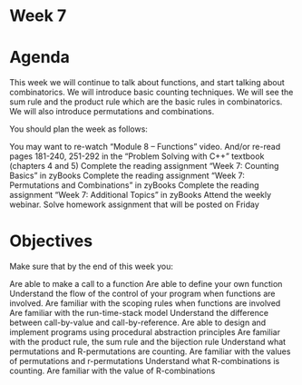 # Week 7
# Agenda
This week we will continue to talk about functions, and start talking about combinatorics. We will introduce basic counting techniques. We will see the sum rule and the product rule which are the basic rules in combinatorics. We will also introduce permutations and combinations.

You should plan the week as follows:

You may want to re-watch “Module 8 – Functions” video. And/or re-read pages 181-240, 251-292 in the “Problem Solving with C++” textbook (chapters 4 and 5)
Complete the reading assignment “Week 7: Counting Basics” in zyBooks
Complete the reading assignment “Week 7: Permutations and Combinations” in zyBooks
Complete the reading assignment “Week 7: Additional Topics” in zyBooks
Attend the weekly webinar.
Solve homework assignment that will be posted on Friday
# Objectives
Make sure that by the end of this week you:

Are able to make a call to a function
Are able to define your own function
Understand the flow of the control of your program when functions are involved.
Are familiar with the scoping rules when functions are involved
Are familiar with the run-time-stack model
Understand the difference between call-by-value and call-by-reference.
Are able to design and implement programs using procedural abstraction principles
Are familiar with the product rule, the sum rule and the bijection rule
Understand what permutations and R-permutations are counting.
Are familiar with the values of permutations and r-permutations
Understand what R-combinations is counting.
Are familiar with the value of R-combinations
